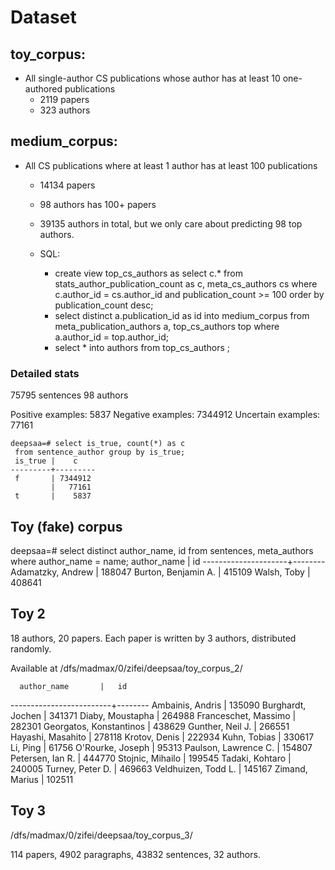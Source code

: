 Dataset
====

## toy_corpus:

- All single-author CS publications whose author has at least 10 one-authored publications
  - 2119 papers
  - 323 authors

## medium_corpus:

- All CS publications where at least 1 author has at least 100 publications
  - 14134 papers
  - 98 authors has 100+ papers
  - 39135 authors in total, but we only care about predicting 98 top authors.

  - SQL:
    - create view top_cs_authors as select c.* from stats_author_publication_count as c, meta_cs_authors cs where c.author_id = cs.author_id and publication_count >= 100 order by publication_count desc;
    - select distinct a.publication_id as id into medium_corpus from meta_publication_authors a, top_cs_authors top where a.author_id = top.author_id;
    - select * into authors from top_cs_authors ;

### Detailed stats

75795 sentences
98 authors

Positive examples: 5837
Negative examples: 7344912
Uncertain examples: 77161

    deepsaa=# select is_true, count(*) as c 
     from sentence_author group by is_true;
     is_true |    c
    ---------+---------
     f       | 7344912
             |   77161
     t       |    5837

<!-- 

- All CS papers where all authors has at least 5 papers
  - select count(distinct publication_id) from meta_publication_authors pa, meta_cs_publications cs where pa.publication_id = cs.id and author_id in (select author_id from public.stats_author_publication_count where publication_count < 5); 
Needs recursion
-->


## Toy (fake) corpus

deepsaa=# select distinct author_name, id from sentences, meta_authors where author_name = name;
     author_name     |   id
---------------------+--------
 Adamatzky, Andrew   | 188047
 Burton, Benjamin A. | 415109
 Walsh, Toby         | 408641


 ## Toy 2

 18 authors, 20 papers. Each paper is written by 3 authors, distributed randomly.

Available at /dfs/madmax/0/zifei/deepsaa/toy_corpus_2/

      author_name       |   id
-------------------------+--------
Ambainis, Andris        | 135090
Burghardt, Jochen       | 341371
Diaby, Moustapha        | 264988
Franceschet, Massimo    | 282301
Georgatos, Konstantinos | 438629
Gunther, Neil J.        | 266551
Hayashi, Masahito       | 278118
Krotov, Denis           | 222934
Kuhn, Tobias            | 330617
Li, Ping                |  61756
O'Rourke, Joseph        |  95313
Paulson, Lawrence C.    | 154807
Petersen, Ian R.        | 444770
Stojnic, Mihailo        | 199545
Tadaki, Kohtaro         | 240005
Turney, Peter D.        | 469663
Veldhuizen, Todd L.     | 145167
Zimand, Marius          | 102511


## Toy 3


/dfs/madmax/0/zifei/deepsaa/toy_corpus_3/

114 papers, 
4902 paragraphs,
43832 sentences,
32 authors.
